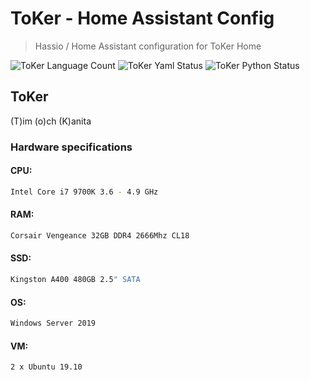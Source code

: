 # ToKer - Home Assistant Config
> Hassio / Home Assistant configuration for ToKer Home

![ToKer Language Count](https://img.shields.io/static/v1?label=toker%20languages&message=3&color=ff558f&style=for-the-badge&logo=google-fit&logoColor=ff558f&logoWidth=25)
![ToKer Yaml Status](https://img.shields.io/static/v1?label=toker%20yaml&message=passing&color=ff558f&style=for-the-badge&logo=google-fit&logoColor=ff558f&logoWidth=25)
![ToKer Python Status](https://img.shields.io/static/v1?label=toker%20python&message=passing&color=ff558f&style=for-the-badge&logo=google-fit&logoColor=ff558f&logoWidth=25)

## ToKer

(T)im (o)ch (K)anita

### Hardware specifications

#### CPU:
```sh
Intel Core i7 9700K 3.6 - 4.9 GHz
```
#### RAM:
```sh
Corsair Vengeance 32GB DDR4 2666Mhz CL18
```
#### SSD: 
```sh
Kingston A400 480GB 2.5" SATA 
```
#### OS:
```sh
Windows Server 2019
```
#### VM: 
```sh
2 x Ubuntu 19.10
```
